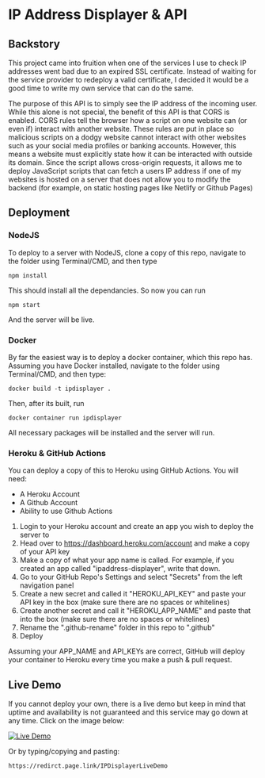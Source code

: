 # IP Address Displayer & API

## Backstory

This project came into fruition when one of the services I use to check IP addresses went bad due to an expired SSL certificate. Instead of waiting for the service provider to redeploy a valid certificate, I decided it would be a good time to write my own service that can do the same.

The purpose of this API is to simply see the IP address of the incoming user. While this alone is not special, the benefit of this API is that CORS is enabled. CORS rules tell the browser how a script on one website can (or even if) interact with another website. These rules are put in place so malicious scripts on a dodgy website cannot interact with other websites such as your social media profiles or banking accounts. However, this means a website must explicitly state how it can be interacted with outside its domain. Since the script allows cross-origin requests, it allows me to deploy JavaScript scripts that can fetch a users IP address if one of my websites is hosted on a server that does not allow you to modify the backend (for example, on static hosting pages like Netlify or Github Pages)

## Deployment

### NodeJS

To deploy to a server with NodeJS, clone a copy of this repo, navigate to the folder using Terminal/CMD, and then type

```
npm install
```

This should install all the dependancies. So now you can run

```
npm start
```

And the server will be live.

### Docker

By far the easiest way is to deploy a docker container, which this repo has. Assuming you have Docker installed, navigate to the folder using Terminal/CMD, and then type:
```
docker build -t ipdisplayer .
```
Then, after its built, run
```
docker container run ipdisplayer
```

All necessary packages will be installed and the server will run.

### Heroku & GitHub Actions

You can deploy a copy of this to Heroku using GitHub Actions. You will need: 

* A Heroku Account
* A Github Account
* Ability to use Github Actions

1. Login to your Heroku account and create an app you wish to deploy the server to
2. Head over to https://dashboard.heroku.com/account and make a copy of your API key
3. Make a copy of what your app name is called. For example, if you created an app called "ipaddress-displayer", write that down.
4. Go to your GitHub Repo's Settings and select "Secrets" from the left navigation panel
5. Create a new secret and called it "HEROKU_API_KEY" and paste your API key in the box (make sure there are no spaces or whitelines)
6. Create another secret and call it "HEROKU_APP_NAME" and paste that into the box (make sure there are no spaces or whitelines)
7. Rename the ".github-rename" folder in this repo to ".github"
8. Deploy

Assuming your APP_NAME and API_KEYs are correct, GitHub will deploy your container to Heroku every time you make a push & pull request.

## Live Demo

If you cannot deploy your own, there is a live demo but keep in mind that uptime and availability is not guaranteed and this service may go down at any time. Click on the image below:

[![Live Demo](https://i.imgur.com/iK8j7Z6.png)](https://redirct.page.link/IPDisplayerLiveDemo)

Or by typing/copying and pasting:
```
https://redirct.page.link/IPDisplayerLiveDemo
```
